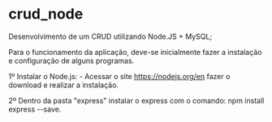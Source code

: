 # crud_node
Desenvolvimento de um CRUD utilizando Node.JS + MySQL;

Para o funcionamento da aplicação, deve-se inicialmente fazer a instalação e configuração de alguns programas.

1º Instalar o Node.js: 
    - Acessar o site https://nodejs.org/en fazer o download e realizar a instalação.

2º Dentro da pasta "express" instalar o express com o comando: npm install express --save.